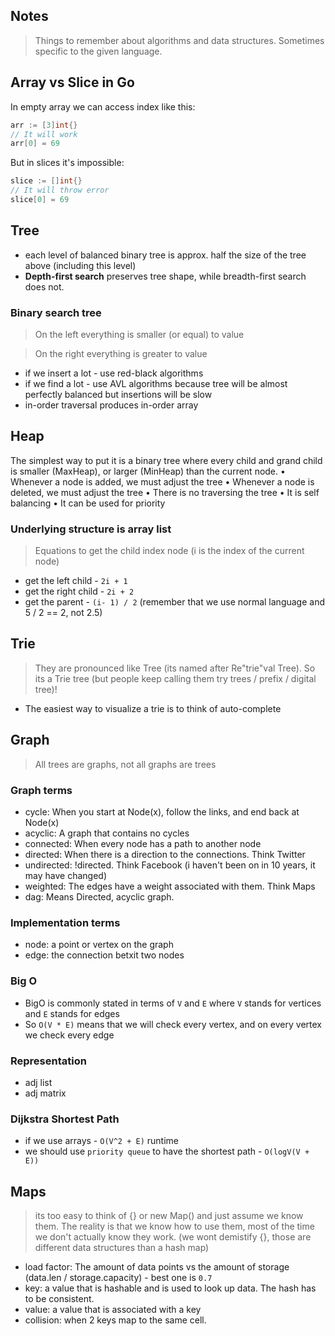 ## Notes
> Things to remember about algorithms and data structures. Sometimes specific to the given language.


## Array vs Slice in Go
In empty array we can access index like this:
```go
arr := [3]int{}
// It will work
arr[0] = 69
```
But in slices it's impossible:
```go
slice := []int{}
// It will throw error
slice[0] = 69
```

## Tree
- each level of balanced binary tree is approx. half the size of the tree above (including this level)
- **Depth-first search** preserves tree shape, while breadth-first search does not.

### Binary search tree
> On the left everything is smaller (or equal) to value

> On the right everything is greater to value
- if we insert a lot - use red-black algorithms
- if we find a lot - use AVL algorithms because tree will be almost perfectly balanced but insertions will be slow
- in-order traversal produces in-order array

## Heap
The simplest way to put it is a binary tree where every child and grand child is smaller (MaxHeap), or larger (MinHeap) than the current node.
• Whenever a node is added, we must adjust the tree
• Whenever a node is deleted, we must adjust the tree
• There is no traversing the tree
• It is self balancing
• It can be used for priority

### Underlying structure is array list
> Equations to get the child index node (i is the index of the current node)

- get the left child - `2i + 1` 
- get the right child - `2i + 2` 
- get the parent - `(i- 1) / 2` (remember that we use normal language and 5 / 2 == 2, not 2.5)

## Trie
> They are pronounced like Tree (its named after Re"trie"val Tree). So its a Trie tree (but people keep calling them try trees / prefix / digital tree)!

- The easiest way to visualize a trie is to think of auto-complete


## Graph
> All trees are graphs, not all graphs are trees

### Graph terms
- cycle: When you start at Node(x), follow the links, and end back at Node(x)
- acyclic: A graph that contains no cycles
- connected: When every node has a path to another node
- directed: When there is a direction to the connections. Think Twitter
- undirected: !directed. Think Facebook (i haven't been on in 10 years, it may have changed)
- weighted: The edges have a weight associated with them. Think Maps
- dag: Means Directed, acyclic graph.

### Implementation terms
- node: a point or vertex on the graph
- edge: the connection betxit two nodes

### Big O
- BigO is commonly stated in terms of `V` and `E` where `V` stands for vertices and `E` stands for edges
- So `O(V * E)` means that we will check every vertex, and on every vertex we check every edge

### Representation
- adj list
- adj matrix

### Dijkstra Shortest Path
- if we use arrays - `O(V^2 + E)` runtime
- we should use `priority queue` to have the shortest path - `O(logV(V + E))`

## Maps
> its too easy to think of {} or new Map() and just assume we know them. The reality is that we know how to use them, most of the time we don't actually know they work.
(we wont demistify {}, those are different data structures than a hash map)

- load factor: The amount of data points vs the amount of storage (data.len / storage.capacity) - best one is `0.7`
- key: a value that is hashable and is used to look up data. The hash has to be consistent.
- value: a value that is associated with a key
- collision: when 2 keys map to the same cell.

